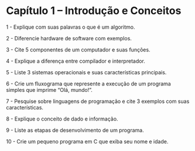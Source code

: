 # Capítulo 1 – Introdução e Conceitos

1 - Explique com suas palavras o que é um algoritmo.

2 - Diferencie hardware de software com exemplos.

3 - Cite 5 componentes de um computador e suas funções.

4 - Explique a diferença entre compilador e interpretador.

5 - Liste 3 sistemas operacionais e suas características principais.

6 - Crie um fluxograma que represente a execução de um programa simples que imprime “Olá, mundo!”.

7 - Pesquise sobre linguagens de programação e cite 3 exemplos com suas características.

8 - Explique o conceito de dado e informação.

9 - Liste as etapas de desenvolvimento de um programa.

10 - Crie um pequeno programa em C que exiba seu nome e idade.